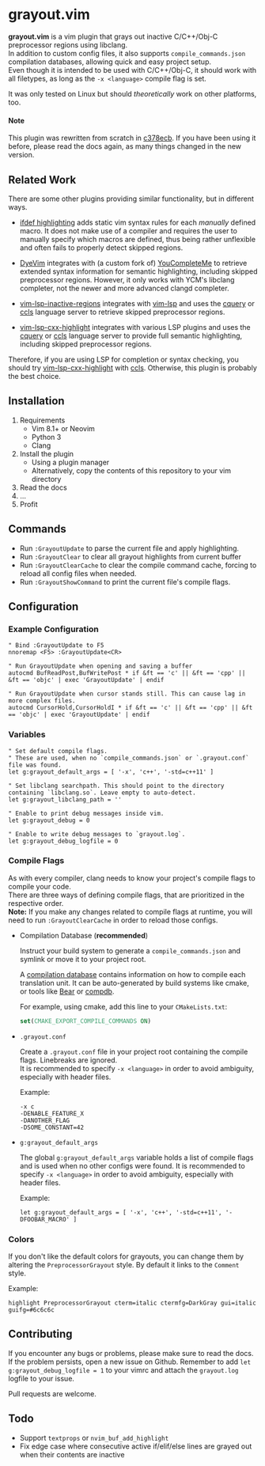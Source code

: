 # grayout.vim

**grayout.vim** is a vim plugin that grays out inactive C/C++/Obj-C preprocessor regions using libclang.<br/>
In addition to custom config files, it also supports `compile_commands.json` compilation databases, allowing quick and easy project setup.<br/>
Even though it is intended to be used with C/C++/Obj-C, it should work with all filetypes, as long as the `-x <language>` compile flag is set.

It was only tested on Linux but should *theoretically* work on other platforms, too.


#### Note
This plugin was rewritten from scratch in [c378ecb](https://github.com/mphe/grayout.vim/commit/c378ecb348a0937af5a9eb79ec70bce708d126c6).
If you have been using it before, please read the docs again, as many things changed in the new version.


## Related Work
There are some other plugins providing similar functionality, but in different ways.

* [ifdef highlighting][ifdefhighlighting] adds static vim syntax rules for each *manually* defined macro. It does not make use of a compiler and requires the user to manually specify which macros are defined, thus being rather unflexible and often fails to properly detect skipped regions.

* [DyeVim][DyeVim] integrates with (a custom fork of) [YouCompleteMe][ycm] to retrieve extended syntax information for semantic highlighting, including skipped preprocessor regions.
However, it only works with YCM's libclang completer, not the newer and more advanced clangd completer.

* [vim-lsp-inactive-regions][lspregions] integrates with [vim-lsp][vimlsp] and uses the [cquery][cquery] or [ccls][ccls] language server to retrieve skipped preprocessor regions.

* [vim-lsp-cxx-highlight][vimlspcxx] integrates with various LSP plugins and uses the [cquery][cquery] or [ccls][ccls] language server to provide full semantic highlighting, including skipped preprocessor regions.

Therefore, if you are using LSP for completion or syntax checking, you should
try [vim-lsp-cxx-highlight][vimlspcxx] with [ccls][ccls]. Otherwise, this plugin is probably the best choice.


## Installation

1. Requirements
    * Vim 8.1+ or Neovim
    * Python 3
    * Clang
2. Install the plugin
    * Using a plugin manager
    * Alternatively, copy the contents of this repository to your vim directory
3. Read the docs
4. ...
5. Profit


## Commands

* Run `:GrayoutUpdate` to parse the current file and apply highlighting.
* Run `:GrayoutClear` to clear all grayout highlights from current buffer
* Run `:GrayoutClearCache` to clear the compile command cache, forcing to reload all config files when needed.
* Run `:GrayoutShowCommand` to print the current file's compile flags.


## Configuration

### Example Configuration

```vim
" Bind :GrayoutUpdate to F5
nnoremap <F5> :GrayoutUpdate<CR>

" Run GrayoutUpdate when opening and saving a buffer
autocmd BufReadPost,BufWritePost * if &ft == 'c' || &ft == 'cpp' || &ft == 'objc' | exec 'GrayoutUpdate' | endif

" Run GrayoutUpdate when cursor stands still. This can cause lag in more complex files.
autocmd CursorHold,CursorHoldI * if &ft == 'c' || &ft == 'cpp' || &ft == 'objc' | exec 'GrayoutUpdate' | endif
```

### Variables

```vim
" Set default compile flags.
" These are used, when no `compile_commands.json` or `.grayout.conf` file was found.
let g:grayout_default_args = [ '-x', 'c++', '-std=c++11' ]

" Set libclang searchpath. This should point to the directory containing `libclang.so`. Leave empty to auto-detect.
let g:grayout_libclang_path = ''

" Enable to print debug messages inside vim.
let g:grayout_debug = 0

" Enable to write debug messages to `grayout.log`.
let g:grayout_debug_logfile = 0
```

### Compile Flags

As with every compiler, clang needs to know your project's compile flags to compile your code.<br/>
There are three ways of defining compile flags, that are prioritized in the respective order.<br/>
**Note:** If you make any changes related to compile flags at runtime, you will need to run `:GrayoutClearCache` in order to reload those configs.

* Compilation Database (**recommended**)

    Instruct your build system to generate a `compile_commands.json` and symlink or move it to your project root.

    A [compilation database][clangdatabase] contains information on how to compile each translation unit. It can be auto-generated by build systems like cmake, or tools like [Bear][bear] or [compdb][compdb].

    For example, using cmake, add this line to your `CMakeLists.txt`:

    ```cmake
    set(CMAKE_EXPORT_COMPILE_COMMANDS ON)
    ```

* `.grayout.conf`

    Create a `.grayout.conf` file in your project root containing the compile flags. Linebreaks are ignored.<br/>
    It is recommended to specify `-x <language>` in order to avoid ambiguity, especially with header files.

    Example:

    ```text
    -x c
    -DENABLE_FEATURE_X
    -DANOTHER_FLAG
    -DSOME_CONSTANT=42
    ```

* `g:grayout_default_args`

    The global `g:grayout_default_args` variable holds a list of compile flags and is used when no other configs were found.
    It is recommended to specify `-x <language>` in order to avoid ambiguity, especially with header files.

    Example:

    ```vim
    let g:grayout_default_args = [ '-x', 'c++', '-std=c++11', '-DFOOBAR_MACRO' ]
    ```

### Colors

If you don't like the default colors for grayouts, you can change them by altering the `PreprocessorGrayout` style.
By default it links to the `Comment` style.

Example:

```vim
highlight PreprocessorGrayout cterm=italic ctermfg=DarkGray gui=italic guifg=#6c6c6c
```

## Contributing

If you encounter any bugs or problems, please make sure to read the docs. If the problem persists, open a new issue on Github. Remember to add `let g:grayout_debug_logfile = 1` to your vimrc and attach the `grayout.log` logfile to your issue.

Pull requests are welcome.

## Todo

* Support `textprops` or `nvim_buf_add_highlight`
* Fix edge case where consecutive active if/elif/else lines are grayed out when their contents are inactive


[ifdefhighlighting]: http://www.vim.org/scripts/script.php?script_id=7
[DyeVim]: https://github.com/davits/DyeVim
[ycm]: https://github.com/ycm-core/YouCompleteMe
[lspregions]: https://github.com/krzbe/vim-lsp-inactive-regions
[vimlsp]: https://github.com/prabirshrestha/vim-lsp
[vimlspcxx]: https://github.com/jackguo380/vim-lsp-cxx-highlight
[compdb]: https://github.com/Sarcasm/compdb
[clangdatabase]: http://clang.llvm.org/docs/JSONCompilationDatabase.html
[bear]: https://github.com/rizsotto/Bear
[cquery]: https://github.com/cquery-project/cquery
[ccls]: https://github.com/MaskRay/ccls
